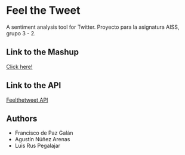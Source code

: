 # Feel the Tweet
A sentiment analysis tool for Twitter. Proyecto para la asignatura AISS, grupo 3 - 2.

## Link to the Mashup
[Click here!](http://feelthetweet.appspot.com)

## Link to the API

[Feelthetweet API](http://feelthetweet.appspot.com/docs/index.html)

## Authors
* Francisco de Paz Galán
* Agustín Núñez Arenas
* Luis Rus Pegalajar
